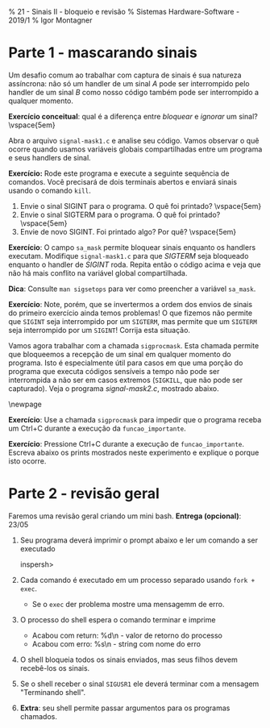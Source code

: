 % 21 - Sinais II - bloqueio e revisão
% Sistemas Hardware-Software - 2019/1
% Igor Montagner


# Parte 1 - mascarando sinais

Um desafio comum ao trabalhar com captura de sinais é sua natureza 
assíncrona: não só um handler de um sinal *A* pode ser interrompido pelo
handler de um sinal *B* como nosso código também pode ser interrompido
a qualquer momento. 

**Exercício conceitual**: qual é a diferença entre *bloquear* e *ignorar* um sinal? \vspace{5em}

Abra o arquivo `signal-mask1.c` e analise seu código. Vamos observar o quê ocorre
quando usamos variáveis globais compartilhadas entre um programa e seus handlers de
sinal. 

**Exercício:** Rode este programa e execute a seguinte sequência de comandos. Você precisará de dois terminais abertos e enviará sinais usando o comando `kill`. 

1. Envie o sinal SIGINT para o programa. O quê foi printado? \vspace{5em}
1. Envie o sinal SIGTERM para o programa. O quê foi printado? \vspace{5em}
1. Envie de novo SIGINT. Foi printado algo? Por quê? \vspace{5em}

**Exercício**: O campo `sa_mask` permite bloquear sinais enquanto os handlers
executam. Modifique `signal-mask1.c` para que *SIGTERM* seja bloqueado enquanto o handler de *SIGINT* roda. Repita então o código acima e veja que não há mais conflito na variável global compartilhada. 

**Dica**: Consulte `man sigsetops` para ver como preencher a variável `sa_mask`. 

**Exercício**: Note, porém, que se invertermos a ordem dos envios de sinais do primeiro exercício ainda temos problemas! O que fizemos não permite que `SIGINT` seja interrompido por um `SIGTERM`, mas permite que um `SIGTERM` seja interrompido por um `SIGINT`! Corrija esta situação.

Vamos agora trabalhar com a chamada `sigprocmask`. Esta chamada permite que bloqueemos a recepção de um sinal em qualquer momento do programa. Isto é especialmente útil para casos em que uma porção do programa que executa códigos sensíveis a tempo não pode ser interrompida a não ser em casos extremos (`SIGKILL`, que não pode ser capturado). Veja o programa *signal-mask2.c*, mostrado abaixo.

\newpage

<div class="include code" id="src/signal-mask2.c" language="c"></div>

**Exercício**: Use a chamada `sigprocmask` para impedir que o programa receba um Ctrl+C durante a execução da `funcao_importante`. 

**Exercício**: Pressione Ctrl+C durante a execução de `funcao_importante`. Escreva abaixo os prints mostrados neste experimento e explique o porque isto ocorre.

# Parte 2 - revisão geral

Faremos uma revisão geral criando um mini bash. **Entrega (opcional)**: 23/05 

1. Seu programa deverá imprimir o prompt abaixo e ler um comando a ser executado

    inspersh> 
    
1. Cada comando é executado em um processo separado usando `fork + exec`.
    * Se o `exec` der problema mostre uma mensagemm de erro.
1. O processo do shell espera o comando terminar e imprime
    * Acabou com return: \%d\\n - valor de retorno do processo
    * Acabou com erro: \%s\\n - string com nome do erro
1. O shell bloqueia todos os sinais enviados, mas seus filhos devem recebê-los os sinais.
1. Se o shell receber o sinal `SIGUSR1` ele deverá terminar com a mensagem "Terminando shell".
1. **Extra**: seu shell permite passar argumentos para os programas chamados.
